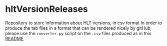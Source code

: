 # hltVersionReleases
Repository to store information about HLT versions, in csv format
In order to produce the tab files in a format that can be rendered nicely by gitHub, please use the `converter.py` script on the `.csv` files produced as in this [README](https://github.com/cms-sw/cmssw/blob/master/HLTrigger/Configuration/scripts/utils/readme.md)